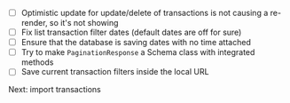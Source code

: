 - [ ] Optimistic update for update/delete of transactions is not causing a re-render, so it's not showing
- [ ] Fix list transaction filter dates (default dates are off for sure)
- [ ] Ensure that the database is saving dates with no time attached
- [ ] Try to make `PaginationResponse` a Schema class with integrated methods
- [ ] Save current transaction filters inside the local URL

Next: import transactions
